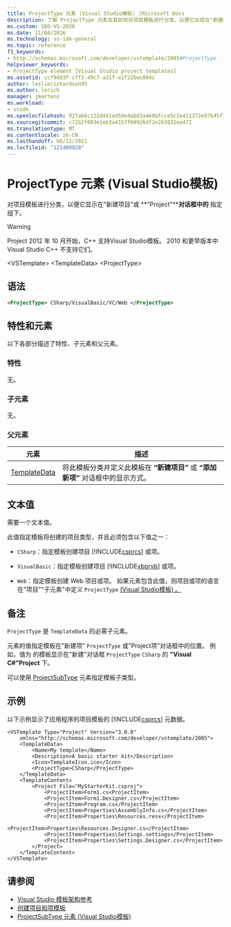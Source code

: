 ```yaml
---
title: ProjectType 元素 (Visual Studio模板) |Microsoft Docs
description: 了解 ProjectType 元素及其如何对项目模板进行分类，以便它出现在"新建Project或"添加新项"对话框中。
ms.custom: SEO-VS-2020
ms.date: 11/04/2016
ms.technology: vs-ide-general
ms.topic: reference
f1_keywords:
- http://schemas.microsoft.com/developer/vstemplate/2005#ProjectType
helpviewer_keywords:
- ProjectType element [Visual Studio project templates]
ms.assetid: ccf9d83f-c7f3-49c7-a31f-e1f22bec004c
author: leslierichardson95
ms.author: lerich
manager: jmartens
ms.workload:
- vssdk
ms.openlocfilehash: 92fa66c122d441ed50e4ab83a4e0bfcce5c2e411372e97b45f747663cfc457c9
ms.sourcegitcommit: c72b2f603e1eb3a4157f00926df2e263831ea472
ms.translationtype: MT
ms.contentlocale: zh-CN
ms.lasthandoff: 08/12/2021
ms.locfileid: "121400928"
---
```

# <a name="projecttype-element-visual-studio-templates"></a>ProjectType 元素 (Visual Studio模板) 
对项目模板进行分类，以便它显示在"新建项目"或 **"Project"****对话框中的** 指定组下。

> [!WARNING]
> Project 2012 年 10 月开始，C++ 支持Visual Studio模板。 2010 和更早版本中Visual Studio C++ 不支持它们。

 \<VSTemplate> \<TemplateData>
 \<ProjectType>

## <a name="syntax"></a>语法

```xml
<ProjectType> CSharp/VisualBasic/VC/Web </ProjectType>
```

## <a name="attributes-and-elements"></a>特性和元素
 以下各部分描述了特性、子元素和父元素。

### <a name="attributes"></a>特性
 无。

### <a name="child-elements"></a>子元素
 无。

### <a name="parent-elements"></a>父元素

|元素|描述|
|-------------|-----------------|
|[TemplateData](../extensibility/templatedata-element-visual-studio-templates.md)|将此模板分类并定义此模板在 **“新建项目”** 或 **“添加新项”** 对话框中的显示方式。|

## <a name="text-value"></a>文本值
 需要一个文本值。

 此值指定模板将创建的项目类型，并且必须包含以下值之一：

- `CSharp`：指定模板创建项目 [!INCLUDE[csprcs](../data-tools/includes/csprcs_md.md)] 或项。

- `VisualBasic`：指定模板创建项目 [!INCLUDE[vbprvb](../code-quality/includes/vbprvb_md.md)] 或项。

- `Web`：指定模板创建 Web 项目或项。 如果元素包含此值，则项目或项的语言在"项目""子元素"中定义 `ProjectType` [ (Visual Studio模板) 。 ](../extensibility/projectsubtype-element-visual-studio-templates.md)

## <a name="remarks"></a>备注
 `ProjectType` 是 `TemplateData` 的必需子元素。

 元素的值指定模板在"新建项" `ProjectType` 或"Project项"对话框中的位置。  例如，值为 的模板显示在"新建"对话框 `ProjectType` `CSharp` 的 **"Visual C#"Project** 下。 

 可以使用 [ProjectSubType](../extensibility/projectsubtype-element-visual-studio-templates.md) 元素指定模板子类型。

## <a name="example"></a>示例
 以下示例显示了应用程序的项目模板的 [!INCLUDE[csprcs](../data-tools/includes/csprcs_md.md)] 元数据。

```
<VSTemplate Type="Project" Version="3.0.0"
    xmlns="http://schemas.microsoft.com/developer/vstemplate/2005">
    <TemplateData>
        <Name>My template</Name>
        <Description>A basic starter kit</Description>
        <Icon>TemplateIcon.ico</Icon>
        <ProjectType>CSharp</ProjectType>
    </TemplateData>
    <TemplateContent>
        <Project File="MyStarterKit.csproj">
            <ProjectItem>Form1.cs<ProjectItem>
            <ProjectItem>Form1.Designer.cs</ProjectItem>
            <ProjectItem>Program.cs</ProjectItem>
            <ProjectItem>Properties\AssemblyInfo.cs</ProjectItem>
            <ProjectItem>Properties\Resources.resx</ProjectItem>
            <ProjectItem>Properties\Resources.Designer.cs</ProjectItem>
            <ProjectItem>Properties\Settings.settings</ProjectItem>
            <ProjectItem>Properties\Settings.Designer.cs</ProjectItem>
        </Project>
    </TemplateContent>
</VSTemplate>
```

## <a name="see-also"></a>请参阅
- [Visual Studio 模板架构参考](../extensibility/visual-studio-template-schema-reference.md)
- [创建项目和项模板](../ide/creating-project-and-item-templates.md)
- [ProjectSubType 元素 (Visual Studio模板) ](../extensibility/projectsubtype-element-visual-studio-templates.md)
